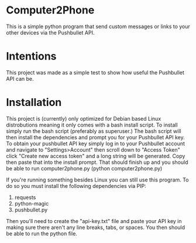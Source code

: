 # Computer2Phone
This is a simple python program that send custom messages or links to your other devices via the Pushbullet API.

# Intentions
This project was made as a simple test to show how useful the Pushbullet API can be.

# Installation
  This project is (currently) only optimized for Debian based Linux distrobutions meaning it only comes with a bash install script. 
To install simply run the bash script (preferably as superuser.) The bash script will then install the dependencies and prompt you for 
your Pushbullet API key. To obtain your pushbullet API key simply log in to your Pushbullet account and navigate to "Settings>Account"
then scroll down to "Access Token" click "Create new access token" and a long string will be generated.
Copy then paste that into the install prompt. That should finish up and you should be able to run computer2phone.py (python computer2phone.py)

If you're running something besides Linux you can still use this program. To do so you must install the following dependencies via PIP:
  
  1. requests
  2. python-magic
  3. pushbullet.py
  
Then you'll need to create the "api-key.txt" file and paste your API key in making sure there aren't any line breaks, tabs, or spaces. 
You then should be able to run the python file.